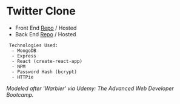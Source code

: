 # Twitter Clone

- Front End [Repo](https://github.com/cwithac/twitter_clone_FE) / Hosted
- Back End [Repo](https://github.com/cwithac/twitter_clone) / Hosted


```
 Technologies Used:
  - MongoDB
  - Express
  - React (create-react-app)
  - NPM
  - Password Hash (bcrypt)
  - HTTPie
```

_Modeled after 'Warbler' via Udemy: The Advanced Web Developer Bootcamp._
